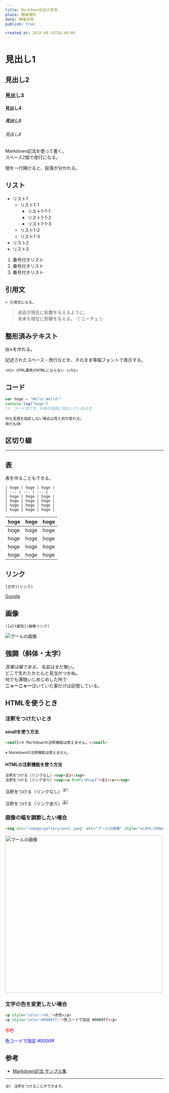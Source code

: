 ```yaml
---
title: Markdown記法の見本
place: 開催場所
date: 開催日時
publish: true

created_at: 2019-08-14T18:40:00
---
```


# 見出し1
## 見出し2
### 見出し3
#### 見出し4
##### 見出し5
###### 見出し6

Markdown記法を使って書く。  
スペース2個で改行になる。

間を一行開けると、段落が分かれる。

## リスト

- リスト1
  - リスト1-1
    - リスト1-1-1
    - リスト1-1-2
    - リスト1-1-3
  - リスト1-2
  - リスト1-3
- リスト2
- リスト3

1. 番号付きリスト
1. 番号付きリスト
1. 番号付きリスト

## 引用文

`> 引用文になる。`

> 過去が現在に影響を与えるように、  
> 未来も現在に影響を与える。
> -[ ニーチェ ]-

## 整形済みテキスト

`囲み`を作れる。 

記述されたスペース・改行などを、そのまま等幅フォントで表示する。

`<h1> HTML要素がHTMLにならない </h1>`

## コード

```javascript
var hoge = "Hello World!"
console.log("hoge")
//　コード文です。大体の言語に対応しているはず。
```

```
何も言語を指定しない場合は見た目が変わる。
改行もOK
```

## 区切り線

---

## 表

表を作ることもできる。

```
| hoge | hoge | hoge |
| --- | --- | --- |
| hoge | hoge | hoge |
| hoge | hoge | hoge |
| hoge | hoge | hoge |
| hoge | hoge | hoge |
```

| hoge | hoge | hoge |
| --- | --- | --- |
| hoge | hoge | hoge |
| hoge | hoge | hoge |
| hoge | hoge | hoge |
| hoge | hoge | hoge |

## リンク

`[文字](リンク)`

[Google](https://www.google.com/)

## 画像

`![alt属性](画像リンク)`

![プールの画像](/image/gallery/pool.jpeg)

## 強調（斜体・太字）

*吾輩は猫である。* 名前はまだ無い。  
どこで生れたかとんと見当がつかぬ。  
何でも薄暗いじめじめした所で  
**ニャーニャー**泣いていた事だけは記憶している。

## HTMLを使うとき

### 注釈をつけたいとき
#### smallを使う方法
```html
<small>※ Markdownの注釈機能は使えません。</small>
```
<small>※ Markdownの注釈機能は使えません。</small>

#### HTMLの注釈機能を使う方法
```html
注釈をつける（リンクなし）<sup>注1</sup>
注釈をつける（リンクあり）<sup><a href="#sup1">注1</a></sup>
```
注釈をつける（リンクなし）<sup>注1</sup>

注釈をつける（リンクあり）<sup><a href="#sup1">注1</a></sup>  

### 画像の幅を調節したい場合

```html
<img src="/image/gallery/pool.jpeg" alt="プールの画像" style="width:500px;">
```
<img src="/image/gallery/pool.jpeg" alt="プールの画像" style="width:500px;">

### 文字の色を変更したい場合  

```html
<p style="color:red;">赤色</p>
<p style="color:#0000ff;">色コードで指定 #0000ff</p>
```

<p style="color:red;">赤色</p>
<p style="color:#0000ff;">色コードで指定 #0000ff</p>

## 参考
- [Markdown記法 サンプル集](https://qiita.com/tbpgr/items/989c6badefff69377da7)

---

<small id="sup1">注1　注釈をつけることができます。</small>